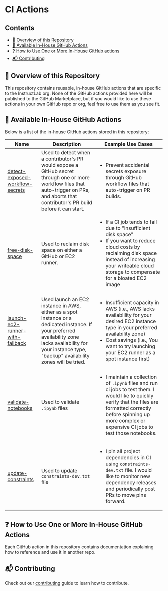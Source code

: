 # CI Actions

## Contents
- [📙 Overview of this Repository](#-overview-of-this-repository)
- [👊 Available In-House GitHub Actions](#-available-in-house-github-actions)
- [❓ How to Use One or More In-House GitHub actions](#-how-to-use-one-or-more-in-house-github-actions)
- [📬 Contributing](#-contributing)

## 📙 Overview of this Repository

This repository contains reusable, in-house GitHub actions that are specific to the InstructLab org. None of the GitHub actions provided here will be published to the GitHub Marketplace, but if you would like to use these actions in your own GitHub repo or org, feel free to use them as you see fit.

## 👊 Available In-House GitHub Actions

Below is a list of the in-house GitHub actions stored in this repository:

| Name | Description | Example Use Cases |
| --- | --- | --- |
| [detect-exposed-workflow-secrets](./actions/detect-exposed-workflow-secrets/detect-exposed-workflow-secrets.md) | Used to detect when a contributor's PR would expose a GitHub secret through one or more workflow files that auto-trigger on PRs, and aborts that contributor's PR build before it can start. | <ul><li>Prevent accidental secrets exposure through GitHub workflow files that auto-trigger on PR builds.</li></ul> |
| [free-disk-space](./actions/free-disk-space/free-disk-space.md) | Used to reclaim disk space on either a GitHub or EC2 runner. | <ul><li>If a CI job tends to fail due to "insufficient disk space"</li><li>If you want to reduce cloud costs by reclaiming disk space instead of increasing your writeable cloud storage to compensate for a bloated EC2 image</li></ul> |
| [launch-ec2-runner-with-fallback](./actions/launch-ec2-runner-with-fallback/launch-ec2-runner-with-fallback.md) | Used launch an EC2 instance in AWS, either as a spot instance or a dedicated instance. If your preferred availability zone lacks availability for your instance type, "backup" availability zones will be tried. | <ul><li>Insufficient capacity in AWS (i.e., AWS lacks availablility for your desired EC2 instance type in your preferred availability zone)</li><li>Cost savings (i.e., You want to try launching your EC2 runner as a spot instance first)</li></ul> |
| [validate-notebooks](./actions/launch-ec2-runner-with-fallback/launch-ec2-runner-with-fallback.md) | Used to validate `.ipynb` files | <ul><li>I maintain a collection of `.ipynb` files and run ci jobs to test them. I  would like to quickly verify that the files are formatted correctly before spinning up more complex or expensive CI jobs to test those notebooks.</li></ul>
| [update-constraints](./actions/update-constraints/update-constraints.md) | Used to update `constraints-dev.txt` file | <ul><li>I pin all project dependencies in CI using `constraints-dev.txt` file. I would like to monitor new dependency releases and periodically post PRs to move pins forward.</li></ul>

## ❓ How to Use One or More In-House GitHub Actions

Each GitHub action in this repository contains documentation explaining how to reference and use it in another repo.

## 📬 Contributing

Check out our [contributing](CONTRIBUTING/CONTRIBUTING.md) guide to learn how to contribute.